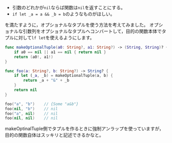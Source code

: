- 引数のどれかが`nil`ならば関数は`nil`を返すことにする。
- `if let _a = a && _b = b`のようなものがほしい。
 
を満たすように，オプショナルなタプルを使う方法を考えてみました。
オプショナルな引数列をオプショナルなタプルへコンバートして，目的の関数本体でタプルに対して`lf let`を使えるようにします。

```swift
func makeOptionalTuple(a0: String?, a1: String?) -> (String, String)? {
    if a0 == nil || a1 == nil { return nil }
    return (a0!, a1!)
}

func foo(a: String?, b: String?) -> String? {
    if let (_a, _b) = makeOptionalTuple(a, b) {
        return _a + "&" + _b
    }
    return nil
}

foo("a", "b")    // {Some "a&b"}
foo(nil, "b")    // nil
foo("a", nil)    // nil
foo(nil, nil)    // nil
```
makeOptinalTuple側でタプルを作るときに強制アンラップを使っていますが，目的の関数自体はスッキリと記述できるかなと。
